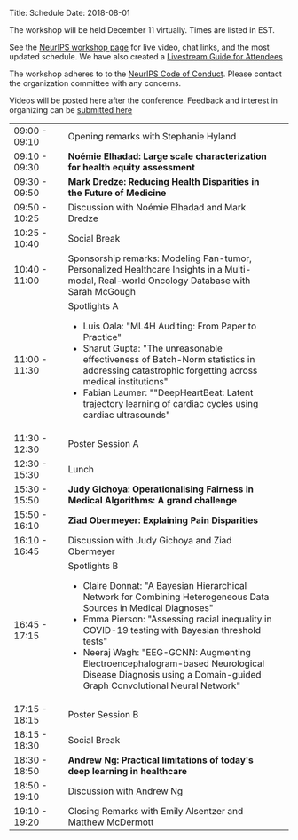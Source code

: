 Title: Schedule
Date: 2018-08-01
<!-- 25 minutes + 5 for invited -->

<p> The workshop will be held December 11 virtually. Times are listed in EST.</p>

<p> See the <a href="https://neurips.cc/virtual/2020/protected/workshop_16134.html">NeurIPS workshop page</a> for live video, chat links, and the most updated schedule. We have also created a <a href="https://docs.google.com/document/d/1p2IjQNUnYWE9iakdy92AlHCJTh9Izto213SoTAPGEUs/edit?usp=sharing">Livestream Guide for Attendees</a></p>

<p>The workshop adheres to to the <a href="https://nips.cc/public/CodeOfConduct">NeurIPS Code of Conduct</a>. Please contact the organization committee with any concerns.</p>

<p> Videos will be posted here after the conference. Feedback and interest in organizing can be <a href="http://bit.ly/3oA57qr">submitted here</a></p>

<div class="table-responsive">
  <table class="table table-bordered">
  	<col width="20%" />
    <col width="80%" />
    <tbody>
<tr> <td>09:00 - 09:10</td> <td>Opening remarks with Stephanie Hyland</td></tr>
<tr> <td>09:10 - 09:30</td> <td><b>Noémie Elhadad: Large scale characterization for health equity assessment
</b></td></tr>
<tr> <td>09:30 - 09:50</td> <td><b>Mark Dredze: Reducing Health Disparities in the Future of Medicine
</b></td></tr>
<tr> <td>09:50 - 10:25</td> <td>Discussion with Noémie Elhadad and Mark Dredze</td></tr>
<tr> <td>10:25 - 10:40</td> <td>Social Break</td></tr>
<tr> <td>10:40 - 11:00</td> <td>Sponsorship remarks: Modeling Pan-tumor, Personalized Healthcare Insights in a Multi-modal, Real-world Oncology Database with Sarah McGough
</td></tr>
<tr> <td>11:00 - 11:30</td> <td>Spotlights A
<ul>
	<li>Luis Oala: "ML4H Auditing: From Paper to Practice"</li>
	<li>Sharut Gupta: "The unreasonable effectiveness of Batch-Norm statistics in addressing catastrophic forgetting across medical institutions"</li>
	<li>Fabian Laumer: ""DeepHeartBeat: Latent trajectory learning of cardiac cycles using cardiac ultrasounds"</li>
</ul>
</td></tr>
<tr> <td>11:30 - 12:30</td> <td>Poster Session A</td></tr>
<tr> <td>12:30 - 15:30</td> <td>Lunch</td></tr>
<tr> <td>15:30 - 15:50</td> <td><b>Judy Gichoya: Operationalising Fairness in Medical Algorithms: A grand challenge</b></td></tr>
<tr> <td>15:50 - 16:10</td> <td><b>Ziad Obermeyer: Explaining Pain Disparities
</b></td></tr>
<tr> <td>16:10 - 16:45</td> <td>Discussion with Judy Gichoya and Ziad Obermeyer</td></tr>
<tr> <td>16:45 - 17:15</td> <td>Spotlights B
<ul>
	<li>Claire Donnat: "A Bayesian Hierarchical Network for Combining Heterogeneous Data Sources in Medical Diagnoses"</li>
	<li>Emma Pierson: "Assessing racial inequality in COVID-19 testing with Bayesian threshold tests"</li>
	<li>Neeraj Wagh: "EEG-GCNN: Augmenting Electroencephalogram-based Neurological Disease Diagnosis using a Domain-guided Graph Convolutional Neural Network"</li>
</ul>
</td></tr>
<tr> <td>17:15 - 18:15</td> <td>Poster Session B
</td></tr>
<tr> <td>18:15 - 18:30</td> <td>Social Break</td><td></tr>
<tr> <td>18:30 - 18:50</td> <td><b>Andrew Ng: Practical limitations of today's deep learning in healthcare</b></td></tr>
<tr> <td>18:50 - 19:10</td> <td>Discussion with Andrew Ng</tr>
<tr> <td>19:10 - 19:20</td> <td>Closing Remarks with Emily Alsentzer and Matthew McDermott</td></tr>
  </tbody>
    </table>
</div>
